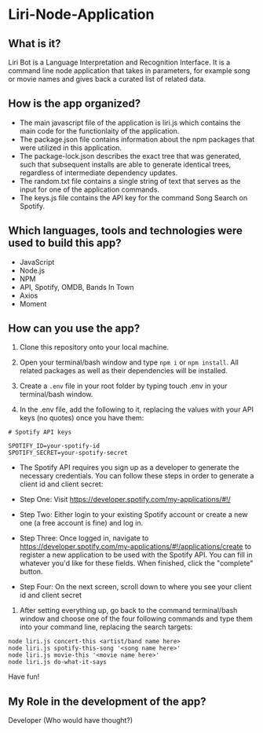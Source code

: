 # Liri-Node-Application

## What is it?

Liri Bot is a Language Interpretation and Recognition Interface. It is a command line node application that takes in parameters, for example song or movie names and gives back a curated list of related data.

## How is the app organized?

* The main javascript file of the application is liri.js which contains the main code for the functionlaity of the                application.
* The package.json file contains information about the npm packages that were utilized in this application.
* The package-lock.json describes the exact tree that was generated, such that subsequent installs are able to generate         identical trees, regardless of intermediate dependency updates.
* The random.txt file contains a single string of text that serves as the input for one of the application commands.
* The keys.js file contains the API key for the command Song Search on Spotify.

## Which languages, tools and technologies were used to build this app?
* JavaScript
* Node.js
* NPM
* API, Spotify, OMDB, Bands In Town
* Axios
* Moment

## How can you use the app?

1. Clone this repository onto your local machine.

1. Open your terminal/bash window and type `npm i` or `npm install`. All related packages as well as their dependencies will be installed.

1. Create a `.env` file in your root folder by typing touch .env in your terminal/bash window.

1. In the .env file, add the following to it, replacing the values with your API keys (no quotes) once you have them:

```
# Spotify API keys

SPOTIFY_ID=your-spotify-id
SPOTIFY_SECRET=your-spotify-secret
```
  * The Spotify API requires you sign up as a developer to generate the necessary credentials. You can follow these steps in  order to generate a client id and client secret:

  * Step One: Visit https://developer.spotify.com/my-applications/#!/

  * Step Two: Either login to your existing Spotify account or create a new one (a free account is fine) and log in.

  * Step Three: Once logged in, navigate to https://developer.spotify.com/my-applications/#!/applications/create to register a new application to be used with the Spotify API. You can fill in whatever you'd like for these fields. When finished, click the "complete" button.

  * Step Four: On the next screen, scroll down to where you see your client id and client secret

1. After setting everything up, go back to the command terminal/bash window and choose one of the four following commands and type them into your command line, replacing the search targets:

```
node liri.js concert-this <artist/band name here>
node liri.js spotify-this-song '<song name here>'
node liri.js movie-this '<movie name here>'
node liri.js do-what-it-says
```
Have fun!

## My Role in the development of the app?

Developer (Who would have thought?)
